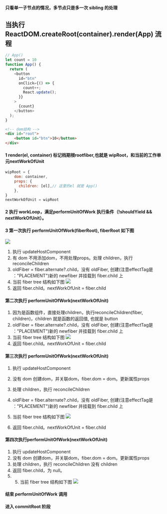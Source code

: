 #### 只看单一子节点的情况，多节点只是多一次 sibling 的处理
## 当执行 ReactDOM.createRoot(container).render(App) 流程
```js
// App()
let count = 10
function App() {
  return (
    <button
      id="btn"
      onClick={() => {
        count++;
        React.update();
      }}
    >
      {count}
    </button>
  );
}
```

```html
<!-- dom结构 -->
<div id="root">
	<button id="btn">10</button>
</div>
```
#### 1 render(el, container) 标记档期根rootfiber,也就是 wipRoot，和当前的工作单元nextWorkOfUnit
```js
wipRoot = {
	dom: container,
    props: {
      children: [el],// 这里的el 就是 App()
    },
}
nextWorkOfUnit = wipRoot
```
#### 2 执行 workLoop，满足performUnitOfWork 执行条件（!shouldYield && nextWorkOfUnit）。
#### 3 第一次执行 performUnitOfWork(fiberRoot), fiberRoot 如下图
 ![](Pasted%20image%2020240122185029.png)
1. 执行 updateHostComponent
2. 有 dom 不用添加dom，不用处理props。处理 children，执行 reconcileChildren
3. oldFiber = fiber.alternate?.child，没有 oldFiber, 创建(注意effectTag是 ："PLACEMENT")新的 newfiber 并挂载到 fiber.child 上
4. 当前 fiber tree 结构如下图
![](Pasted%20image%2020240122185348.png)
5. 返回 fiber.child。nextWorkOfUnit = fiber.child 
#### 第二次执行 performUnitOfWork(nextWorkOfUnit)
1. 因为是函数组件，直接处理children，执行reconcileChildren(fiber, children)，children 就是函数的返回值, 也就是 button
2. oldFiber = fiber.alternate?.child，没有 oldFiber, 创建(注意effectTag是 ："PLACEMENT")新的 newfiber 并挂载到 fiber.child 上
4. 当前 fiber tree 结构如下图
![](Pasted%20image%2020240122185830.png)
5. 返回 fiber.child。nextWorkOfUnit = fiber.child 
#### 第三次执行 performUnitOfWork(nextWorkOfUnit)
1. 执行 updateHostComponent
2. 没有 dom 创建dom，并关联dom，fiber.dom = dom。更新属性props
3. 处理 children，执行 reconcileChildren
4. oldFiber = fiber.alternate?.child，没有 oldFiber, 创建(注意effectTag是 ："PLACEMENT")新的 newfiber 并挂载到 fiber.child 上
5.  当前 fiber tree 结构如下图 
![](Pasted%20image%2020240122190108.png)

5. 返回 fiber.child。nextWorkOfUnit = fiber.child
#### 第四次执行performUnitOfWork(nextWorkOfUnit)
1. 执行 updateHostComponent
2. 没有 dom 创建dom，并关联dom，fiber.dom = dom。更新属性props
3. 处理 children，执行 reconcileChildren 没有 children
4. 返回 fiber.child，为 null。
5. 5.  当前 fiber tree 结构如下图 
![](Pasted%20image%2020240122190224.png)

#### 结束 performUnitOfWork 调用
#### 进入 commitRoot 阶段